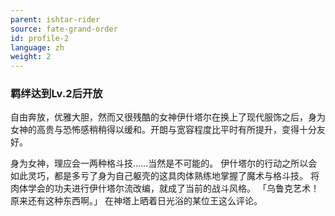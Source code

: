 ```yaml
---
parent: ishtar-rider
source: fate-grand-order
id: profile-2
language: zh
weight: 2
---
```


### 羁绊达到Lv.2后开放

自由奔放，优雅大胆，然而又很残酷的女神伊什塔尔在换上了现代服饰之后，身为女神的高贵与恐怖感稍稍得以缓和。开朗与宽容程度比平时有所提升，变得十分友好。

身为女神，理应会一两种格斗技……当然是不可能的。
伊什塔尔的行动之所以会如此灵巧，都是多亏了身为自己躯壳的这具肉体熟练地掌握了魔术与格斗技。
将肉体学会的功夫进行伊什塔尔流改编，就成了当前的战斗风格。
「乌鲁克艺术！原来还有这种东西啊。」
在神塔上晒着日光浴的某位王这么评论。
